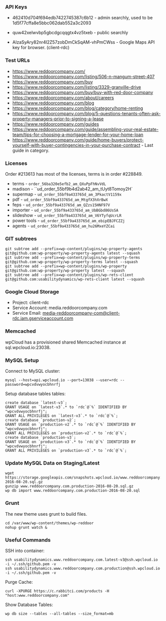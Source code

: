 ### API Keys

* 462410d704f694edb7422745387c6b12 - admin searchly, used to be 1d5f77cffa8e5bbc062dab552a3c2093
* quw42xelwvbp5gbcdgcqqgtx4vz5txeb - public searchly

* AIzaSyAry82nr4I2Z57zobDmCkSqAM-vhPmCWss - Google Maps API key for browser. (client-rdc)
 
### Test URLs

* https://www.reddoorcompany.com/
* https://www.reddoorcompany.com/listing/506-n-mangum-street-407
* https://www.reddoorcompany.com/buy
* https://www.reddoorcompany.com/listing/3329-granville-drive
* https://www.reddoorcompany.com/buy/buy-with-red-door-company
* https://www.reddoorcompany.com/about/careers
* https://www.reddoorcompany.com/blog
* https://www.reddoorcompany.com/blog/category/home-renting
* https://www.reddoorcompany.com/blog/5-questions-tenants-often-ask-property-managers-prior-to-signing-a-lease
* https://www.reddoorcompany.com/guides
* https://www.reddoorcompany.com/guide/assembling-your-real-estate-team/tips-for-choosing-a-mortgage-lender-for-your-home-loan
* https://www.reddoorcompany.com/guide/home-buyers/protect-yourself-with-buyer-contingencies-in-your-purchase-contract - Last guide in category.
 

### Licenses
Order #213613 has most of the licenses, terms is in order #228849. 

* terms - `order_56ba320e5efb2_am_QXuPpFhNvVdL`
* madison - ``ud_order_55bf9b4d2ab42_am_tUyt8Tomoy2H`
* supermap - `ud_order_55bf9a433765d_am_3PkactV1159x`
* pdf - `ud_order_55bf9a433765d_am_MtgfX3hXrBwX`
* feps - `ud_order_55bf9a433765d_am_QZzs15HNF97V`
* importer - `ud_order_55bf9a433765d_am_UbBGbd86UsSA`
* slideshow - `ud_order_55bf9a433765d_am_V6YTyfqUcrLR`
* power tools - `ud_order_55bf9a433765d_am_ebipEBJFCZZj`
* agents - `ud_order_55bf9a433765d_am_hu26MxeYZCai`

### GIT subtrees

```
git subtree add --prefix=wp-content/plugins/wp-property-agents git@github.com:wp-property/wp-property-agents latest --squash
git subtree add --prefix=wp-content/plugins/wp-property-terms git@github.com:wp-property/wp-property-terms latest --squash
git subtree add --prefix=wp-content/plugins/wp-property git@github.com:wp-property/wp-property latest --squash
git subtree add --prefix=wp-content/plugins/wp-rets-client git@github.com:usabilitydynamics/wp-rets-client latest --squash
```

### Google Cloud Storage

* Project: client-rdc
* Service Account: media.reddoorcompany.com
* Service Email: media-reddoorcompany-com@client-rdc.iam.gserviceaccount.com


### Memcached
wpCloud has a provisioned shared Memcached instance at sql.wpcloud.io:23038.

### MySQL Setup

Connect to MySQL cluster:
```
mysql --host=api.wpcloud.io --port=13038 --user=rdc --password=wpcvdvwyocbhnrfj
```

Setup database tables tables:
```mysql
create database `latest-v3`;
GRANT USAGE on `latest-v3`.* to `rdc`@`%` IDENTIFIED BY "wpcvdvwyocbhnrfj";  
GRANT ALL PRIVILEGES on `latest-v3`.* to `rdc`@`%`;
create database `production-v2`;
GRANT USAGE on `production-v2`.* to `rdc`@`%` IDENTIFIED BY "wpcvdvwyocbhnrfj";  
GRANT ALL PRIVILEGES on `production-v2`.* to `rdc`@`%`;
create database `production-v3`;
GRANT USAGE on `production-v3`.* to `rdc`@`%` IDENTIFIED BY "wpcvdvwyocbhnrfj";  
GRANT ALL PRIVILEGES on `production-v3`.* to `rdc`@`%`;
```

### Update MySQL Data on Staging/Latest

```
wget https://storage.googleapis.com/snapshots.wpcloud.io/www.reddoorcompany.com/www.reddoorcompany.com.production/www.reddoorcompany.com.production-2016-08-20.sql.gz
gunzip www.reddoorcompany.com.production-2016-08-20.sql.gz
wp db import www.reddoorcompany.com.production-2016-08-20.sql 
```


### Grunt
The new theme uses grunt to build files. 
```
cd /var/www/wp-content/themes/wp-reddoor
nohup grunt watch &
```



### Useful Commands

SSH into container:
```
ssh usabilitydynamics.www.reddoorcompany.com.latest-v3@ssh.wpcloud.io -i ~/.ssh/github.pem -v
ssh usabilitydynamics.www.reddoorcompany.com.production@ssh.wpcloud.io -i ~/.ssh/github.pem -v
```

Purge Cache:
```
curl -XPURGE https://c.rabbitci.com/products -H "host:www.reddoorcompany.com"
```

Show Database Tables:
```
wp db size --tables --all-tables --size_format=mb
```
